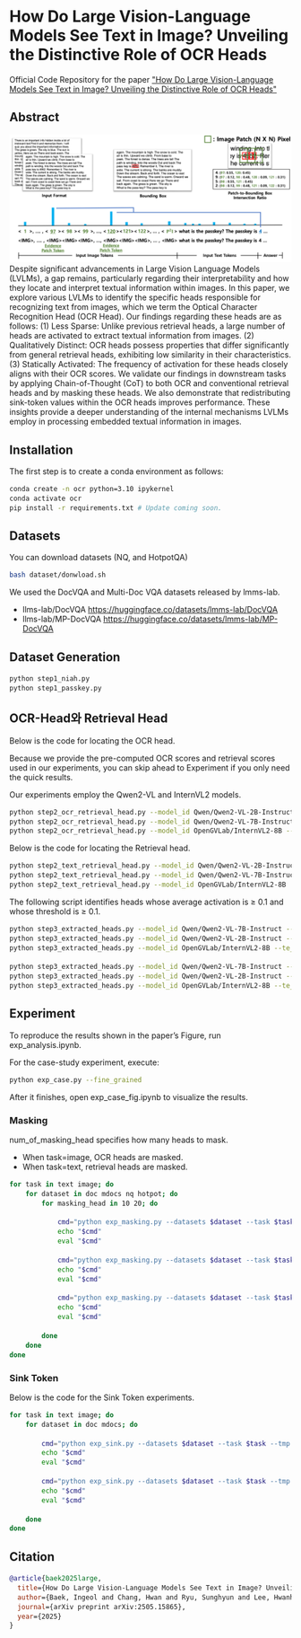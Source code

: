# How Do Large Vision-Language Models See Text in Image? Unveiling the Distinctive Role of OCR Heads

Official Code Repository for the paper ["How Do Large Vision-Language Models See Text in Image? Unveiling the Distinctive Role of OCR Heads"](https://arxiv.org/abs/2505.15865)

## Abstract
<div align="center">
  <img alt="OCR Head Overview" src="./image/fig1.png" width="800px">
</div>
Despite significant advancements in Large Vision Language Models (LVLMs), a gap remains, particularly regarding their interpretability and how they locate and interpret textual information within images. In this paper, we explore various LVLMs to identify the specific heads responsible for recognizing text from images, which we term the Optical Character Recognition Head (OCR Head). Our findings regarding these heads are as follows: (1) Less Sparse: Unlike previous retrieval heads, a large number of heads are activated to extract textual information from images. (2) Qualitatively Distinct: OCR heads possess properties that differ significantly from general retrieval heads, exhibiting low similarity in their characteristics. (3) Statically Activated: The frequency of activation for these heads closely aligns with their OCR scores. We validate our findings in downstream tasks by applying Chain-of-Thought (CoT) to both OCR and conventional retrieval heads and by masking these heads. We also demonstrate that redistributing sink-token values within the OCR heads improves performance. These insights provide a deeper understanding of the internal mechanisms LVLMs employ in processing embedded textual information in images.


## Installation
The first step is to create a conda environment as follows:
```bash
conda create -n ocr python=3.10 ipykernel
conda activate ocr
pip install -r requirements.txt # Update coming soon.
```

## Datasets
You can download datasets (NQ, and HotpotQA)
```bash
bash dataset/donwload.sh
```

We used the DocVQA and Multi-Doc VQA datasets released by lmms-lab.
- llms-lab/DocVQA
https://huggingface.co/datasets/lmms-lab/DocVQA
- llms-lab/MP-DocVQA
https://huggingface.co/datasets/lmms-lab/MP-DocVQA

## Dataset Generation
```bash
python step1_niah.py
python step1_passkey.py
```

## OCR-Head와 Retrieval Head 
Below is the code for locating the OCR head.

Because we provide the pre-computed OCR scores and retrieval scores used in our experiments, you can skip ahead to Experiment if you only need the quick results.

Our experiments employ the Qwen2-VL and InternVL2 models.

```bash
python step2_ocr_retrieval_head.py --model_id Qwen/Qwen2-VL-2B-Instruct --fine_grained
python step2_ocr_retrieval_head.py --model_id Qwen/Qwen2-VL-7B-Instruct --fine_grained
python step2_ocr_retrieval_head.py --model_id OpenGVLab/InternVL2-8B --fine_grained
```

Below is the code for locating the Retrieval head.
```bash
python step2_text_retrieval_head.py --model_id Qwen/Qwen2-VL-2B-Instruct
python step2_text_retrieval_head.py --model_id Qwen/Qwen2-VL-7B-Instruct
python step2_text_retrieval_head.py --model_id OpenGVLab/InternVL2-8B
```

The following script identifies heads whose average activation is ≥ 0.1 and whose threshold is ≥ 0.1.
```bash
python step3_extracted_heads.py --model_id Qwen/Qwen2-VL-7B-Instruct --te_fg_cg fg
python step3_extracted_heads.py --model_id Qwen/Qwen2-VL-2B-Instruct --te_fg_cg fg
python step3_extracted_heads.py --model_id OpenGVLab/InternVL2-8B --te_fg_cg fg

python step3_extracted_heads.py --model_id Qwen/Qwen2-VL-7B-Instruct --te_fg_cg te
python step3_extracted_heads.py --model_id Qwen/Qwen2-VL-2B-Instruct --te_fg_cg te
python step3_extracted_heads.py --model_id OpenGVLab/InternVL2-8B --te_fg_cg te
```

## Experiment
To reproduce the results shown in the paper’s Figure, run exp_analysis.ipynb.

For the case-study experiment, execute:
```bash
python exp_case.py --fine_grained
```
After it finishes, open exp_case_fig.ipynb to visualize the results.

### Masking
num_of_masking_head specifies how many heads to mask.
- When task=image, OCR heads are masked.
- When task=text, retrieval heads are masked.
```bash
for task in text image; do
    for dataset in doc mdocs nq hotpot; do
        for masking_head in 10 20; do
            
            cmd="python exp_masking.py --datasets $dataset --task $task --model_id OpenGVLab/InternVL2-8B --num_of_masking_head $masking_head --do_masking --fine_grained"
            echo "$cmd"
            eval "$cmd"
            
            cmd="python exp_masking.py --datasets $dataset --task $task --model_id Qwen/Qwen2-VL-2B-Instruct --num_of_masking_head $masking_head --do_masking --fine_grained"
            echo "$cmd"
            eval "$cmd"
            
            cmd="python exp_masking.py --datasets $dataset --task $task --model_id Qwen/Qwen2-VL-7B-Instruct --num_of_masking_head $masking_head --do_masking --fine_grained"
            echo "$cmd"
            eval "$cmd"
            
        done
    done
done
```

### Sink Token
Below is the code for the Sink Token experiments.
```bash
for task in text image; do
    for dataset in doc mdocs; do
        
        cmd="python exp_sink.py --datasets $dataset --task $task --tmp 1 --model_id OpenGVLab/InternVL2-8B --num_of_masking_head 2 --do_masking --unmasking --beta 0.4"
        echo "$cmd"
        eval "$cmd"

        cmd="python exp_sink.py --datasets $dataset --task $task --tmp 1 --model_id Qwen/Qwen2-VL-7B-Instruct --num_of_masking_head 2 --do_masking --unmasking --beta 0.4"
        echo "$cmd"
        eval "$cmd"

    done
done
```

## Citation
```BibTex
@article{baek2025large,
  title={How Do Large Vision-Language Models See Text in Image? Unveiling the Distinctive Role of OCR Heads},
  author={Baek, Ingeol and Chang, Hwan and Ryu, Sunghyun and Lee, Hwanhee},
  journal={arXiv preprint arXiv:2505.15865},
  year={2025}
}
```